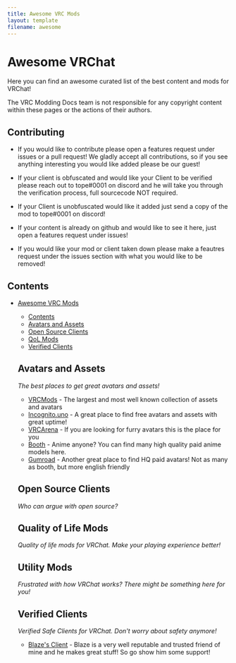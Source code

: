 ```yaml
---
title: Awesome VRC Mods
layout: template
filename: awesome
--- 
```



# Awesome VRChat

Here you can find an awesome curated list of the best content and mods for VRChat! 

The VRC Modding Docs team is not responsible for any copyright content within these pages or the actions of their authors.

## Contributing

- If you would like to contribute please open a features request under issues or a pull request! We gladly accept all contributions, so if you see anything interesting you would like added please be our guest!

- If your client is obfuscated and would like your Client to be verified please reach out to tope#0001 on discord and he will take you through the verification process, full sourcecode NOT required. 

- If your Client is unobfuscated would like it added just send a copy of the mod to tope#0001 on discord!

- If your content is already on github and would like to see it here, just open a features request under issues!

- If you would like your mod or client taken down please make a feautres request under the issues section with what you would like to be removed!

## Contents

- [Awesome VRC Mods](#awesome-vrc-mods)
    - [Contents](#contents)
    - [Avatars and Assets](#avatars-and-assets)
    - [Open Source Clients](#open-source-clients)
    - [QoL Mods](#quality-of-life-mods)
    - [Verified Clients](#verified-clients)



  ## Avatars and Assets

  _The best places to get great avatars and assets!_

  - [VRCMods](https://vrcmods.com/) - The largest and most well known collection of assets and avatars
  - [Incognito.uno](https://incognito.uno/) - A great place to find free avatars and assets with great uptime!
  - [VRCArena](https://www.vrcarena.com/) - If you are looking for furry avatars this is the place for you
  - [Booth](https://booth.pm/en) - Anime anyone? You can find many high quality paid anime models here.
  - [Gumroad](https://gumroad.com/) - Another great place to find HQ paid avatars! Not as many as booth, but more english friendly
  

  ## Open Source Clients

  _Who can argue with open source?_

  ## Quality of Life Mods

  _Quality of life mods for VRChat. Make your playing experience better!_

  ## Utility Mods

  _Frustrated with how VRChat works? There might be something here for you!_

  ## Verified Clients

  _Verified Safe Clients for VRChat. Don't worry about safety anymore!_

  - [Blaze's Client](https://discord.com/invite/BLAZESCLIENT) - Blaze is a very well reputable and trusted friend of mine and he makes great stuff! So go show him some support!


 





